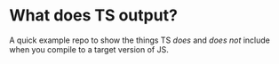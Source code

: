 # What does TS output?

A quick example repo to show the things TS *does* and *does not* include when you compile to a target version of JS.